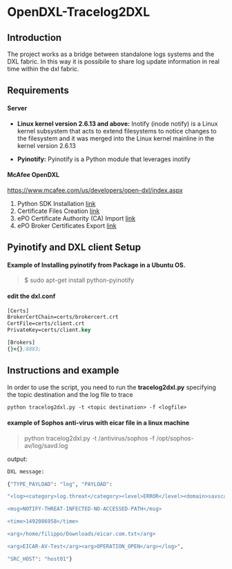 # OpenDXL-Tracelog2DXL

## Introduction
The project works as a bridge between standalone logs systems and the DXL fabric. In this way it is possibile to share log update information in real time within the dxl fabric.

## Requirements
####  Server

* **Linux kernel version 2.6.13 and above:** Inotify (inode notify) is a Linux kernel subsystem that acts to extend filesystems to notice changes to the filesystem and it was merged into the Linux kernel mainline in the kernel version 2.6.13

* **Pyinotify:** Pyinotify is a Python module that leverages inotify


#### McAfee OpenDXL

https://www.mcafee.com/us/developers/open-dxl/index.aspx

1. Python SDK Installation [link](https://opendxl.github.io/opendxl-client-python/pydoc/installation.html)
2. Certificate Files Creation [link](https://opendxl.github.io/opendxl-client-python/pydoc/certcreation.html)
3. ePO Certificate Authority (CA) Import [link](https://opendxl.github.io/opendxl-client-python/pydoc/epocaimport.html)
4. ePO Broker Certificates Export  [link](https://opendxl.github.io/opendxl-client-python/pydoc/epobrokercertsexport.html)


## Pyinotify and DXL client Setup

#### Example of Installing pyinotify from Package in a Ubuntu OS.

> $ sudo apt-get install python-pyinotify

#### edit the dxl.conf
```clj
[Certs]
BrokerCertChain=certs/brokercert.crt
CertFile=certs/client.crt
PrivateKey=certs/client.key

[Brokers]
{}={};8883;
```

## Instructions and example
In order to use the script, you need to run the **tracelog2dxl.py** specifying the topic destination and the log file to trace


```clj
python tracelog2dxl.py -t <topic destination> -f <logfile>
```


#### example of Sophos anti-virus with eicar file in a linux machine



>python tracelog2dxl.py -t /antivirus/sophos -f /opt/sophos-av/log/savd.log 

output:
```clj
DXL message: 

{"TYPE_PAYLOAD": "log", "PAYLOAD": 

"<log><category>log.threat</category><level>ERROR</level><domain>savscand</domain>

<msg>NOTIFY-THREAT-INFECTED-NO-ACCESSED-PATH</msg>

<time>1492086958</time>

<arg>/home/filippo/Downloads/eicar.com.txt</arg>

<arg>EICAR-AV-Test</arg><arg>OPERATION_OPEN</arg></log>", 

"SRC_HOST": "host01"}
```

